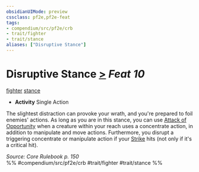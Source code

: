 ```yaml
---
obsidianUIMode: preview
cssclass: pf2e,pf2e-feat
tags:
- compendium/src/pf2e/crb
- trait/fighter
- trait/stance
aliases: ["Disruptive Stance"]
---
```

# Disruptive Stance  [>](../../Rules/core-rulebook/chapter-9-playing-the-game.md#Actions "Single Action") *Feat 10*  
[fighter](../../Rules/traits/fighter.md)  [stance](../../Rules/traits/stance.md)  

- **Activity** Single Action

The slightest distraction can provoke your wrath, and you're prepared to foil enemies' actions. As long as you are in this stance, you can use [Attack of Opportunity](../../Rules/actions/attack-of-opportunity.md) when a creature within your reach uses a concentrate action, in addition to manipulate and move actions. Furthermore, you disrupt a triggering concentrate or manipulate action if your [Strike](../../Rules/actions/strike.md) hits (not only if it's a critical hit).

*Source: Core Rulebook p. 150*  
%% #compendium/src/pf2e/crb #trait/fighter #trait/stance %%